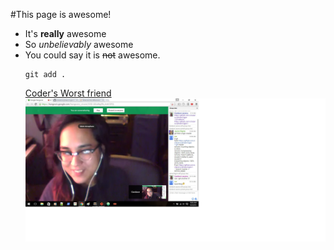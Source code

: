 #This page is awesome!
- It's **really** awesome
- So *unbelievably* awesome
- You could say it is ~~not~~ awesome.
  ```
  git add .
  ```
  [Coder's Worst friend](http://www.google.com)
  ![alt text](ss_pairing.jpg)
